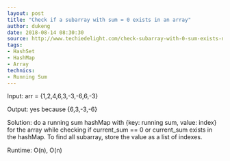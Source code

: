 ```yaml
---
layout: post
title: "Check if a subarray with sum = 0 exists in an array"
author: dukeng
date: 2018-08-14 08:30:30
source: http://www.techiedelight.com/check-subarray-with-0-sum-exists-not/
tags:
- HashSet
- HashMap
- Array
technics:
- Running Sum
---
```


Input: arr = {1,2,4,6,3,-3,-6,6,-3}

Output: yes because {6,3,-3,-6}

Solution: do a running sum hashMap with {key: running sum, value: index} for the array while checking if current_sum == 0 or current_sum exists in the hashMap. To find all subarray, store the value as a list of indexes.

Runtime: O(n), O(n)
